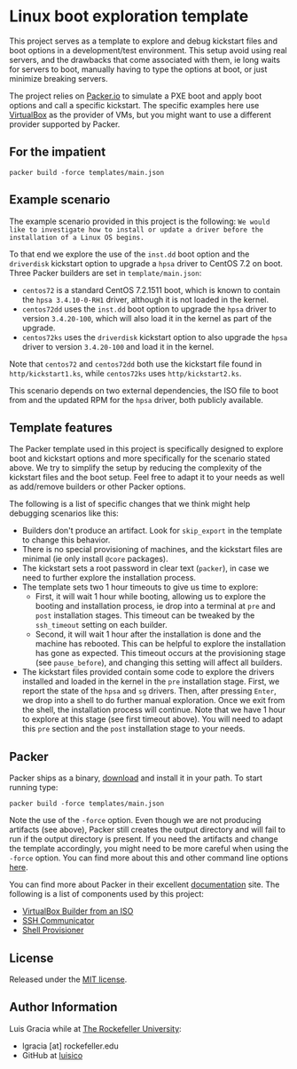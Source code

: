 Linux boot exploration template
===============================

This project serves as a template to explore and debug kickstart files and boot options in a development/test environment. This setup avoid using real servers, and the drawbacks that come associated with them, ie long waits for servers to boot, manually having to type the options at boot, or just minimize breaking servers.

The project relies on [Packer.io](https://www.packer.io) to simulate a PXE boot and apply boot options and call a specific kickstart. The specific examples here use [VirtualBox](https://www.virtualbox.org) as the provider of VMs, but you might want to use a different provider supported by Packer.

For the impatient
-----------------

`packer build -force templates/main.json`

Example scenario
----------------

The example scenario provided in this project is the following: `We would like to investigate how to install or update a driver before the installation of a Linux OS begins.`

To that end we explore the use of the `inst.dd` boot option and the `driverdisk` kickstart option to upgrade a `hpsa` driver to CentOS 7.2 on boot. Three Packer builders are set in `template/main.json`:
- `centos72` is a standard CentOS 7.2.1511 boot, which is known to contain the `hpsa 3.4.10-0-RH1` driver, although it is not loaded in the kernel.
- `centos72dd` uses the `inst.dd` boot option to upgrade the `hpsa` driver to version `3.4.20-100`, which will also load it in the kernel as part of the upgrade.
- `centos72ks` uses the `driverdisk` kickstart option to also upgrade the `hpsa` driver to version `3.4.20-100` and load it in the kernel.

Note that `centos72` and `centos72dd` both use the kickstart file found in `http/kickstart1.ks`, while `centos72ks` uses `http/kickstart2.ks`.

This scenario depends on two external dependencies, the ISO file to boot from and the updated RPM for the `hpsa` driver, both publicly available.

Template features
-----------------

The Packer template used in this project is specifically designed to explore boot and kickstart options and more specifically for the scenario stated above. We try to simplify the setup by reducing the complexity of the kickstart files and the boot setup. Feel free to adapt it to your needs as well as add/remove builders or other Packer options.

The following is a list of specific changes that we think might help debugging scenarios like this:
- Builders don't produce an artifact. Look for `skip_export` in the template to change this behavior.
- There is no special provisioning of machines, and the kickstart files are minimal (ie only install `@core` packages).
- The kickstart sets a root password in clear text (`packer`), in case we need to further explore the installation process.
- The template sets two 1 hour timeouts to give us time to explore:
  - First, it will wait 1 hour while booting, allowing us to explore the booting and installation process, ie drop into a terminal at `pre` and `post` installation stages. This timeout can be tweaked by the `ssh_timeout` setting on each builder.
  - Second, it will wait 1 hour after the installation is done and the machine has rebooted. This can be helpful to explore the installation has gone as expected. This timeout occurs at the provisioning stage (see `pause_before`), and changing this setting will affect all builders.
- The kickstart files provided contain some code to explore the drivers installed and loaded in the kernel in the `pre` installation stage. First, we report the state of the `hpsa` and `sg` drivers. Then, after pressing `Enter`, we drop into a shell to do further manual exploration. Once we exit from the shell, the installation process will continue. Note that we have 1 hour to explore at this stage (see first timeout above). You will need to adapt this `pre` section and the `post` installation stage to your needs.

Packer
------

Packer ships as a binary, [download](https://www.packer.io/downloads.html) and install it in your path. To start running type:

`packer build -force templates/main.json`

Note the use of the `-force` option. Even though we are not producing artifacts (see above), Packer still creates the output directory and will fail to run if the output directory is present. If you need the artifacts and change the template accordingly, you might need to be more careful when using the `-force` option. You can find more about this and other command line options [here](https://www.packer.io/docs/commands/build.html).

You can find more about Packer in their excellent [documentation](https://www.packer.io/docs) site. The following is a list of components used by this project:
- [VirtualBox Builder from an ISO](https://www.packer.io/docs/builders/virtualbox-iso.html)
- [SSH Communicator](https://www.packer.io/docs/templates/communicator.html#ssh)
- [Shell Provisioner](https://www.packer.io/docs/provisioners/shell.html)

License
-------

Released under the [MIT license](https://opensource.org/licenses/MIT).

Author Information
------------------

Luis Gracia while at [The Rockefeller University](https://www.rockefeller.edu):
- lgracia [at] rockefeller.edu
- GitHub at [luisico](https://github.com/luisico)
